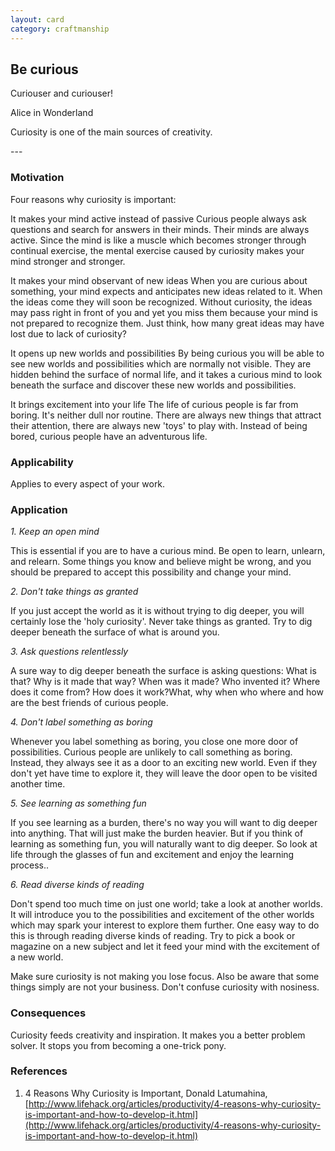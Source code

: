 ```yaml
---
layout: card
category: craftmanship
---
```

Be curious
---
<div class="blockquote">
<p>Curiouser and curiouser!</p>
</div>
<div class="attribution">Alice in Wonderland</div>
<p>Curiosity is one of the main sources of creativity.</p>
---

### Motivation

Four reasons why curiosity is important:

It makes your mind active instead of passive
Curious people always ask questions and search for answers in their minds. Their minds are always active. Since the mind is like a muscle which becomes stronger through continual exercise, the mental exercise caused by curiosity makes your mind stronger and stronger.

It makes your mind observant of new ideas
When you are curious about something, your mind expects and anticipates new ideas related to it. When the ideas come they will soon be recognized. Without curiosity, the ideas may pass right in front of you and yet you miss them because your mind is not prepared to recognize them. Just think, how many great ideas may have lost due to lack of curiosity?

It opens up new worlds and possibilities
By being curious you will be able to see new worlds and possibilities which are normally not visible. They are hidden behind the surface of normal life, and it takes a curious mind to look beneath the surface and discover these new worlds and possibilities.

It brings excitement into your life
The life of curious people is far from boring. It's neither dull nor routine. There are always new things that attract their attention, there are always new 'toys' to play with. Instead of being bored, curious people have an adventurous life.

### Applicability

Applies to every aspect of your work.

### Application

*1. Keep an open mind*

This is essential if you are to have a curious mind. Be open to learn, unlearn, and relearn. Some things you know and believe might be wrong, and you should be prepared to accept this possibility and change your mind.

*2. Don't take things as granted*

If you just accept the world as it is without trying to dig deeper, you will certainly lose the 'holy curiosity'. Never take things as granted. Try to dig deeper beneath the surface of what is around you.

*3. Ask questions relentlessly*

A sure way to dig deeper beneath the surface is asking questions: What is that? Why is it made that way? When was it made? Who invented it? Where does it come from? How does it work?What, why when who where and how are the best friends of curious people.

*4. Don't label something as boring*

Whenever you label something as boring, you close one more door of possibilities. Curious people are unlikely to call something as boring. Instead, they always see it as a door to an exciting new world. Even if they don't yet have time to explore it, they will leave the door open to be visited another time.

*5. See learning as something fun*

If you see learning as a burden, there's no way you will want to dig deeper into anything. That will just make the burden heavier. But if you think of learning as something fun, you will naturally want to dig deeper. So look at life through the glasses of fun and excitement and enjoy the learning process..

*6. Read diverse kinds of reading*

Don't spend too much time on just one world; take a look at another worlds. It will introduce you to the possibilities and excitement of the other worlds which may spark your interest to explore them further. One easy way to do this is through reading diverse kinds of reading. Try to pick a book or magazine on a new subject and let it feed your mind with the excitement of a new world.

Make sure curiosity is not making you lose focus. Also be aware that some things simply are not your business. Don't confuse curiosity with nosiness.

### Consequences

Curiosity feeds creativity and inspiration. It makes you a better problem solver. It stops you from becoming a one-trick pony.

### References

1. 4 Reasons Why Curiosity is Important, Donald Latumahina, [http://www.lifehack.org/articles/productivity/4-reasons-why-curiosity-is-important-and-how-to-develop-it.html](http://www.lifehack.org/articles/productivity/4-reasons-why-curiosity-is-important-and-how-to-develop-it.html)

